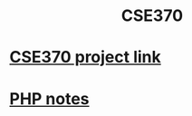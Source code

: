 # <h1 align = "center"> CSE370 </h1>
# [**CSE370 project link**](github.com/mazidzomader/CSE370-Project-CareerHigh)
# [**PHP notes**](github.com/ConquerCommand/PHP-Basic) 
